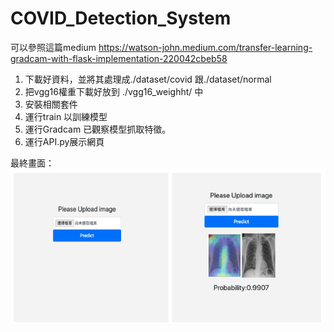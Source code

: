 # COVID_Detection_System
可以參照這篇medium
https://watson-john.medium.com/transfer-learning-gradcam-with-flask-implementation-220042cbeb58
1. 下載好資料，並將其處理成./dataset/covid 跟./dataset/normal
2. 把vgg16權重下載好放到 ./vgg16_weighht/ 中
3. 安裝相關套件 
4. 運行train 以訓練模型
5. 運行Gradcam 已觀察模型抓取特徵。
6. 運行API.py展示網頁

最終畫面：
![image](https://github.com/johnwalking/COVID_Detection_System/blob/main/1*ZxwdLGM41El-nwW0pFZRuw.png)
